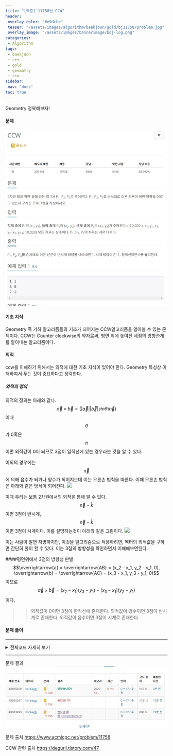 ```yaml
---
title: "[백준] 11758번 CCW"
header:
 overlay_color: "#e9dcbe"
 teaser: "/assets/images/algorithm/baekjoon/gold/bj11758/problem.jpg"
 overlay_image: "/assets/images/bannerimage/boj-log.png" 
categories:
 - Algorithm
tags:
 - baekjoon
 - c++
 - gold
 - geomatry
 - ccw
sidebar:
 nav: "docs"
toc: true
---
```


Geometry 정복해보자!

#### 문제
[![11758.cpp](/assets/images/algorithm/baekjoon/gold/bj11758/problem.jpg)](https://www.acmicpc.net/problem/11758)
 
#### 기초 지식
 Geometry 즉 기하 알고리즘들의 기초가 되어지는 CCW알고리즘을 알아볼 수 있는 문제이다. CCW는 Counter clockwise의 약자로써, 평면 위에 놓여진 세점의 방향관계를 알아내는 알고리즘이다.

#### 외적
 ccw를 이해하기 위해서는 외적에 대한 기초 지식이 있어야 한다. Geometry 특성상 이해하여서 푸는 것이 중요하다고 생각한다.

##### 외적의 정의
 외적의 정의는 아래와 같다.
$$\overrightarrow{a}\times \overrightarrow{b}=(\vert\overrightarrow{a}\vert\vert\overrightarrow{b}\vert sin\theta)\overrightarrow{n})$$
이때  $$\theta$$가 0혹은 $$\pi$$이면 외적값이 0이 되므로 3점이 일직선에 있는 경우라는 것을 알 수 있다.

이외의 경우에는 $$\overrightarrow{n}$$ 에 의해 음수가 되거나 양수가 되어지는데 이는 오른손 법칙을 따른다. 이때 오른손 법칙은 아래와 같은 방식이 되어진다.
![](https://dbscthumb-phinf.pstatic.net/4447_000_1/20180117211628996_JDI0BLJ3N.jpg/%25EC%2598%25A4%25.jpg?type=w450_fst_n&autoRotate=true)

이때 우리는 보통 2차원에서의 외적을 통해 알 수 있다.
$$\overrightarrow{n} - \hat{k}$$ 이면 3점이 반시계,
$$\overrightarrow{n} - \hat{k}$$ 이면 3점이 시계이다.
이를 설명하는것이 아래와 같은 그림이다.
![](https://img1.daumcdn.net/thumb/R1280x0/?scode=mtistory2&fname=https%3A%2F%2Ft1.daumcdn.net%2Fcfile%2Ftistory%2F99A92E505B69E7DE1A)

이는 사람이 알면 자명하지만, 이것을 알고리즘으로 적용하려면, 벡터의 외적값을 구하면 간단히 풀이 할 수 있다. 이는 3점의 방향성을 확인하면서 이해해보면된다.

####평면위에서 3점의 방향성 판별
$$\overrightarrow{a} = \overrightarrow{AB} = (x_2 - x_1, y_2 - y_1, 0), \overrightarrow{b} = \overrightarrow{AC} = (x_3 - x_1, y_3 - y_1, 0)$$ 이므로
$$\overrightarrow{a}\times \overrightarrow{b} = (x_2 - x_1)(y_3 - y_1) - (x_3 - x_1)(y_2 - y_1)$$ 이다.
>>외적값이 0이면 3점이 한직선에 존재한다.
>>외적값이 양수이면 3점이 반시계로 존재한다.
>>외적값이 음수이면 3점이 시계로 존재한다.

#### 문제 풀이


 -------

 <details>
 <summary>전체코드 자세히 보기</summary>
 <div markdown="1">

```cpp
#include <iostream>
#include <vector>
#include <algorithm>
using namespace std;
int ccw(vector<pair<int, int>> p)
{
    return (p[1].first - p[0].first) * (p[2].second - p[0].second) - (p[1].second -p[0].second) * (p[2].first - p[0].first);
}
int main(void){
    vector<pair<int, int>> p(3, {0, 0});
    for(int i = 0; i < 3; i++)
        cin >> p[i].first >> p[i].second;
    if(ccw(p) >0)
        cout << "1\n";
    else if(ccw(p) == 0)
        cout << "0\n";
    else
        cout << "-1\n";
    return 0;
}
 ```
 </div>
 </details>

------


문제 결과
![result](/assets/images/algorithm/baekjoon/gold/bj11758/result.jpg)

문제 출처
<https://www.acmicpc.net/problem/11758>

CCW 관련 출처
<https://degurii.tistory.com/47>